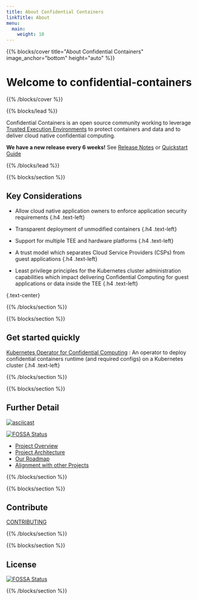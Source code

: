 ```yaml
---
title: About Confidential Containers
linkTitle: About
menu:
  main:
    weight: 10
---
```


{{% blocks/cover title="About Confidential Containers" image_anchor="bottom" height="auto" %}}

<!-- Content here is adopted from: https://github.com/confidential-containers/confidential-containers -->

# Welcome to confidential-containers

{{% /blocks/cover %}}

{{% blocks/lead %}}

Confidential Containers is an open source community working to leverage [Trusted Execution Environments](https://en.wikipedia.org/wiki/Trusted_execution_environment) to protect containers and data and to deliver cloud native confidential computing.

**We have a new release every 6 weeks!**
See [Release Notes](./releases/) or [Quickstart Guide](./quickstart.md)

{{% /blocks/lead %}}

{{% blocks/section %}}

## Key Considerations

- Allow cloud native application owners to enforce application security requirements
{.h4 .text-left}

- Transparent deployment of unmodified containers
{.h4 .text-left}

- Support for multiple TEE and hardware platforms
{.h4 .text-left}

- A trust model which separates Cloud Service Providers (CSPs) from guest applications
{.h4 .text-left}

- Least privilege principles for the Kubernetes cluster administration capabilities which impact delivering Confidential Computing for guest applications or data inside the TEE
{.h4 .text-left}

{.text-center}

{{% /blocks/section %}}

{{% blocks/section %}}

## Get started quickly

[Kubernetes Operator for Confidential Computing](https://github.com/confidential-containers/confidential-containers-operator) : An operator to deploy confidential containers runtime (and required configs) on a Kubernetes cluster
{.h4 .text-left}

{{% /blocks/section %}}

{{% blocks/section %}}

## Further Detail

[![asciicast](https://asciinema.org/a/eGHhZdQY3uYnDalFAfuB7VYqF.svg)](https://asciinema.org/a/eGHhZdQY3uYnDalFAfuB7VYqF)

[![FOSSA Status](https://app.fossa.com/api/projects/git%2Bgithub.com%2Fconfidential-containers%2Fcommunity.svg?type=shield)](https://app.fossa.com/projects/git%2Bgithub.com%2Fconfidential-containers%2Fcommunity?ref=badge_shield)

- [Project Overview](./overview.md)
- [Project Architecture](./architecture.md)
- [Our Roadmap](./roadmap.md)
- [Alignment with other Projects](alignment.md)

{{% /blocks/section %}}

{{% blocks/section %}}

## Contribute

[CONTRIBUTING](CONTRIBUTING.md)

{{% /blocks/section %}}

{{% blocks/section %}}

## License

[![FOSSA Status](https://app.fossa.com/api/projects/git%2Bgithub.com%2Fconfidential-containers%2Fcommunity.svg?type=large)](https://app.fossa.com/projects/git%2Bgithub.com%2Fconfidential-containers%2Fcommunity?ref=badge_large)

{{% /blocks/section %}}
